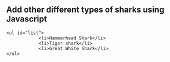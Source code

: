 ## Add other different types of sharks using Javascript

    <ul id="list">
				<li>Hammerhead Shark</li>
				<li>Tiger shark</li>
				<li>Great White Shark</li>
    </ul>
